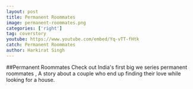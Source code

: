```yaml
---
layout: post
title: Permanent Roommates
image: permanent-roommates.png
categories: ['right']
tag: coverstory
youtube: https://www.youtube.com/embed/Yq-vTT-fHtk
catch: Permanent Roommates
author: Harkirat Singh
---
```

##Permanent Roommates
Check out India's first big we series permanent roommates , A story about a couple who end up finding their love while looking for a house.